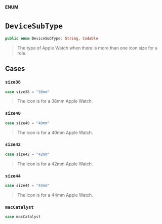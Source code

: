 **ENUM**

# `DeviceSubType`

```swift
public enum DeviceSubType: String, Codable
```

> The type of Apple Watch when there is more than one icon size for a role.

## Cases
### `size38`

```swift
case size38 = "38mm"
```

> The icon is for a 38mm Apple Watch.

### `size40`

```swift
case size40 = "40mm"
```

> The icon is for a 40mm Apple Watch.

### `size42`

```swift
case size42 = "42mm"
```

> The icon is for a 42mm Apple Watch.

### `size44`

```swift
case size44 = "44mm"
```

> The icon is for a 44mm Apple Watch.

### `macCatalyst`

```swift
case macCatalyst
```
